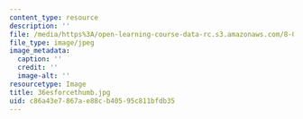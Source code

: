 ```yaml
---
content_type: resource
description: ''
file: /media/https%3A/open-learning-course-data-rc.s3.amazonaws.com/8-02t-electricity-and-magnetism-spring-2005/c86a43e7867ae88cb40595c811bfdb35_36esforcethumb.jpg
file_type: image/jpeg
image_metadata:
  caption: ''
  credit: ''
  image-alt: ''
resourcetype: Image
title: 36esforcethumb.jpg
uid: c86a43e7-867a-e88c-b405-95c811bfdb35
---
```

